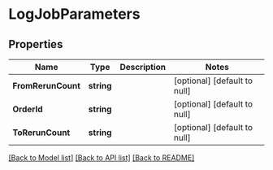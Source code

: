# LogJobParameters

## Properties
Name | Type | Description | Notes
------------ | ------------- | ------------- | -------------
**FromRerunCount** | **string** |  | [optional] [default to null]
**OrderId** | **string** |  | [optional] [default to null]
**ToRerunCount** | **string** |  | [optional] [default to null]

[[Back to Model list]](../README.md#documentation-for-models) [[Back to API list]](../README.md#documentation-for-api-endpoints) [[Back to README]](../README.md)


